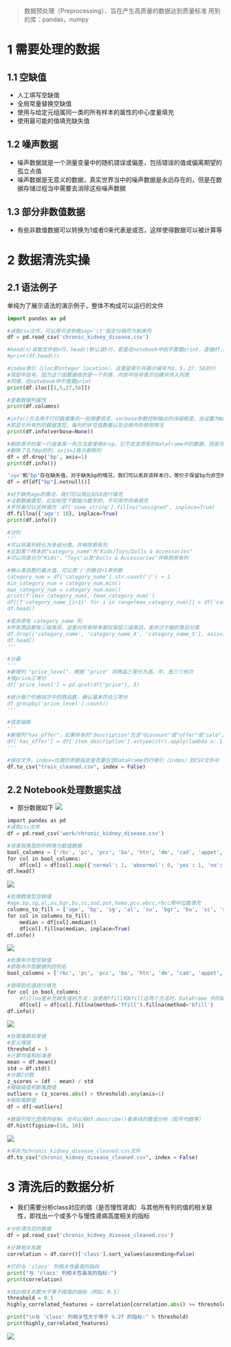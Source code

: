 >数据预处理（Preprocessing），旨在产生高质量的数据达到质量标准
>用到的库：pandas，numpy
# 1 需要处理的数据
## 1.1 空缺值
- 人工填写空缺值
- 全局常量替换空缺值
- 使用与给定元组属同一类的所有样本的属性的中心度量填充
- 使用最可能的值填充缺失值
## 1.2 噪声数据
- 噪声数据就是一个测量变量中的随机错误或偏差，包括错误的值或偏离期望的孤立点值
- 噪声数据是无意义的数据，真实世界当中的噪声数据是永远存在的，但是在数据存储过程当中需要去消除这些噪声数据
## 1.3 部分非数值数据
- 有些非数值数据可以转换为1或者0来代表是或否，这样使得数据可以被计算等
# 2 数据清洗实操
## 2.1 语法例子
单纯为了展示语法的演示例子，整体不构成可以运行的文件
```Python
import pandas as pd

#读取csv文件，可以用可选参数sep='\t'指定分隔符为制表符
df = pd.read_csv('chronic_kidney_disease.csv')

#head(n)读取文件前n行，head()默认读5行，若是在notebook中则不需要print，直接df.head()即可
#print(df.head())

#index索引（iloc即integer location），这里是索引并展示编号为1，5，27，58的行
#双层中括号，因为这个函数接收的是一个列表，内层中括号表示创建并传入列表
#同理，在notebook中不需要print
print(df.iloc[[1,5,27,58]])

#查看数据列属性
print(df.columns)

#info()方法用于打印数据集的一些摘要信息，verbose参数控制输出的详细程度，当设置为None时，它将按照默认设置显示摘要信息
#即显示所有列的数据类型，每列的非空值数量以及总体内存使用情况
print(df.info(verbose=None))

#删除表中的某一行或者某一列方法是使用drop，它不改变原有的dataframe中的数据，而是可选择性的返回另一个dataframe来存放删除后的数据
#删除了名为bp的列，axis=1表示删除列
df = df.drop('bp', axis=1)
print(df.info())

"age"和"bp"存在缺失值，对于缺失bp的情况，我们可以丢弃该样本行，等价于保留bp为非空的样本
df = df[df["bp"].notnull()]

#对于缺失age的情况，我们可以用比如18进行填充
#注意数据类型，比如标签下数据为数字的，不可用字符串填充
#字符串可以这样填充：df['some_string'].fillna("unsigned", inplace=True)
df.fillna({'age': 18}, inplace=True)
print(df.info())

#分列
'''
#可以将某列转化为多级分类，并移除原有列
#比如某个样本的"category_name"为"Kids/Toys/Dolls & Accessories"
#可以将其分为"Kids"，"Toys"以及"Dolls & Accessories"并移除原有列

#确认类目数的最大值，可以用'/'的数目+1来判断
category_num = df['category_name'].str.count('/') + 1
min_category_num = category_num.min()
max_category_num = category_num.max()
print(f'{min_category_num}, {max_category_num}')
df[[f'category_name_{i+1}' for i in range(max_category_num)]] = df['category_name'].str.split('/', expand=True)
df.head()

#丢弃原有 category_name 列
#所有商品都有三级类目，这里对所有样本都仅保留三级类目，舍弃过于细的类目分类
df.drop(['category_name', 'category_name_4', 'category_name_5'], axis=1, inplace=True)
df.head()
'''

#分箱
'''
#新增列 "price_level"，根据 "price" 将商品三等分为高、中、低三个档次
#按price三等分
df['price_level'] = pd.qcut(df["price"], 3)

#统计每个价格档次中的商品数，确认基本符合三等分
df.groupby('price_level').count()
'''

#信息抽取
'''
#新增列"has_offer"，如果样本的"description"包含"discount"或"offer"或"sale"，则赋值1，否则为0
df['has_offer'] = df['item_description'].astype(str).apply(lambda x: 1 if 'offer' in x or 'discount' in x or 'sale' in x else 0) df[df['has_offer'] == 1].head()
'''

#保存文件，index=位置的参数指定是否要包含DataFrame的行索引（index）到CSV文件中
df.to_csv("train_cleaned.csv", index = False)
```
## 2.2 Notebook处理数据实战
- 部分数据如下
![](chronic_kidney_disease.csv慢性肾病数据集.png)
```Python
import pandas as pd
#读取csv文件
df = pd.read_csv('work/chronic_kidney_disease.csv')

#将真假类型的列转换为数值数据
bool_columns = ['rbc', 'pc', 'pcc', 'ba', 'htn', 'dm', 'cad', 'appet', 'pe', 'ane', 'class']
for col in bool_columns:
    df[col] = df[col].map({'normal': 1, 'abnormal': 0, 'yes': 1, 'no': 0, "present" : 1,"notpresent" : 0, "good" : 1,"poor" : 0, "ckd" : 1, 'notckd' : 0})
df.head()
```
![](转化非数值数据.png)
```Python
#处理数值型空缺值
#age,bp,sg,al,su,bgr,bu,sc,sod,pot,hemo,pcv,wbcc,rbcc用中位数填充
columns_to_fill = ['age', 'bp', 'sg', 'al', 'su', 'bgr', 'bu', 'sc', 'sod', 'pot', 'hemo', 'pcv', 'wbcc', 'rbcc']
for col in columns_to_fill:
    median = df[col].median()
    df[col].fillna(median, inplace=True)
df.info()
```
![](中位数填充部分数值数据.png)
```Python
#处理布尔型空缺值
#获取布尔型数据列的列名
bool_columns = ['rbc', 'pc', 'pcc', 'ba', 'htn', 'dm', 'cad', 'appet', 'pe', 'ane']

#使用前后值进行填充
for col in bool_columns:
	#fillna是补充缺失值的方法；当使用ffill和bfill这两个方法时，DataFrame 中的缺失值会被按照列顺序逐个填充，首先向前填充，然后向后填充
    df[col] = df[col].fillna(method='ffill').fillna(method='bfill')
df.info()
```
![](空缺值处理完毕.png)
```Python
#处理离群异常值
#定义阈值
threshold = 3
#计算均值和标准差
mean = df.mean()
std = df.std()
#计算Z分数
z_scores = (df - mean) / std
#根据阈值判断离群值
outliers = (z_scores.abs() > threshold).any(axis=1)
#剔除离群值
df = df[~outliers]

#数据可视化图表的绘制，也可以用df.describe()看单纯的数值分析（如平均数等）
df.hist(figsize=(10, 10))
```
![](数据可视化.png)
```Python
#另存为chronic_kidney_disease_cleaned.csv文件
df.to_csv("chronic_kidney_disease_cleaned.csv", index = False)
```
# 3 清洗后的数据分析
- 我们需要分析class对应的值（是否慢性肾病）与其他所有列的值的相关联性，即找出一个或多个与慢性肾病高度相关的指标
```Python
#分析清洗后的数据
df = pd.read_csv('chronic_kidney_disease_cleaned.csv')

#计算相关系数
correlation = df.corr()['class'].sort_values(ascending=False)

#打印与 'class' 列相关性最高的指标
print("与 'class' 列相关性最高的指标:")
print(correlation)

#找出相关系数大于等于阈值的指标（例如，0.5）
threshold = 0.5
highly_correlated_features = correlation[correlation.abs() >= threshold].index.tolist()

print("\n与 'class' 列相关性大于等于 %.2f 的指标:" % threshold)
print(highly_correlated_features)
```
![](相关性分析.png)